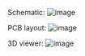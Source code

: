 Schematic:
![image](https://github.com/user-attachments/assets/88836dcb-0090-4721-847f-988c877136c3)

PCB layout:
![image](https://github.com/user-attachments/assets/daa07022-8e8f-450f-bd5a-6328086e74b6)

3D viewer:
![image](https://github.com/user-attachments/assets/838ac9da-d070-4128-8670-ee9a2f3b84b5)
